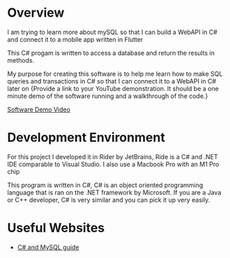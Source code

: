 # Overview
I am trying to learn more about mySQL so that I can build a WebAPI in C# and connect it to a mobile app written in Flutter

This C# progam is written to access a database and return the results in methods.

My purpose for creating this software is to help me learn how to make SQL queries and transactions in C# so that I can connect it to a WebAPI in C# later on
{Provide a link to your YouTube demonstration.  It should be a one minute demo of the software running and a walkthrough of the code.}

[Software Demo Video](http://youtube.link.goes.here)

# Development Environment

For this project I developed it in Rider by JetBrains, Ride is a C# and .NET IDE comparable to Visual Studio. I also use a Macbook Pro with an M1 Pro chip

This program is written in C#, C# is an object oriented programming language that is ran on the .NET framework by Microsoft. If you are a Java or C++
developer, C# is very similar and you can pick it up very easily.

# Useful Websites

* [C# and MySQL guide](https://dev.mysql.com/doc/connector-net/en/)
